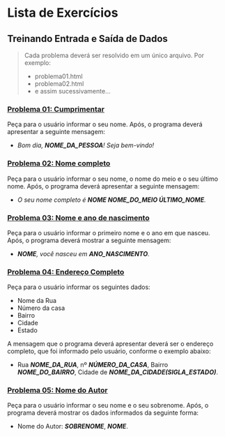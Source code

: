 # Lista de Exercícios

## Treinando Entrada e Saída de Dados

> Cada problema deverá ser resolvido em um único arquivo. Por exemplo:
> * problema01.html
> * problema02.html
> * e assim sucessivamente...

### [**<u>Problema 01: Cumprimentar</u>**](./01_cumprimentar.html)
Peça para o usuário informar o seu nome. Após, o programa deverá apresentar a seguinte mensagem:

- _Bom dia, **NOME_DA_PESSOA**! Seja bem-vindo!_

### [**<u>Problema 02: Nome completo</u>**](./02_nomeCompleto.html)
Peça para o usuário informar o seu nome, o nome do meio e o seu último nome. Após, o programa deverá apresentar a seguinte mensagem:
- _O seu nome completo é **NOME NOME_DO_MEIO ÚLTIMO_NOME**._

### [**<u>Problema 03: Nome e ano de nascimento</u>**](./03_nomeAnoNascimento.html)
Peça para o usuário informar o primeiro nome e o ano em que nasceu. Após, o programa deverá mostrar a seguinte mensagem:
- _**NOME**, você nasceu em **ANO_NASCIMENTO**._

### [**<u>Problema 04: Endereço Completo</u>**](./04_enderecoCompleto.html)
Peça para o usuário informar os seguintes dados:
- Nome da Rua
- Número da casa
- Bairro
- Cidade
- Estado

A mensagem que o programa deverá apresentar deverá ser o endereço completo, que foi informado pelo usuário, conforme o exemplo abaixo:
- Rua _**NOME_DA_RUA**_, nº _**NÚMERO_DA_CASA**_, Bairro _**NOME_DO_BAIRRO**_, Cidade de _**NOME_DA_CIDADE(SIGLA_ESTADO)**_.

### [**<u>Problema 05: Nome do Autor</u>**](./05_nomeAutor.html)
Peça para o usuário informar o seu nome e o seu sobrenome. Após, o programa deverá mostrar os dados informados da seguinte forma:
- Nome do Autor: _**SOBRENOME**_, _**NOME**_.
